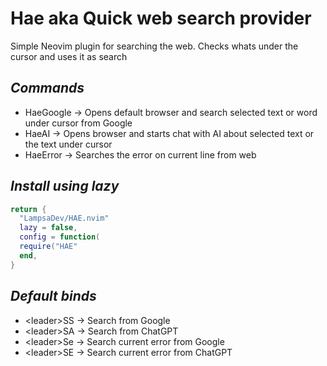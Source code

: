# **Hae aka Quick web search provider**

Simple Neovim plugin for searching the web.
Checks whats under the cursor and uses it as search

## _Commands_

- HaeGoogle
  -> Opens default browser and search selected text or word under cursor from Google
- HaeAI
  -> Opens browser and starts chat with AI about selected text or the text under cursor
- HaeError
  -> Searches the error on current line from web

## _Install using lazy_

```lua
return {
  "LampsaDev/HAE.nvim"
  lazy = false,
  config = function(
  require("HAE"
  end,
}
```

## _Default binds_

- \<leader\>SS -> Search from Google
- \<leader\>SA -> Search from ChatGPT
- \<leader\>Se -> Search current error from Google
- \<leader\>SE -> Search current error from ChatGPT
